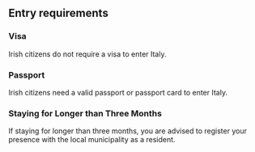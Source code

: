 ## Entry requirements

### **Visa**

Irish citizens do not require a visa to enter Italy.

### **Passport**

Irish citizens need a valid passport or passport card to enter Italy.

### **Staying for Longer than Three Months**

If staying for longer than three months, you are advised to register your presence with the local municipality as a resident.